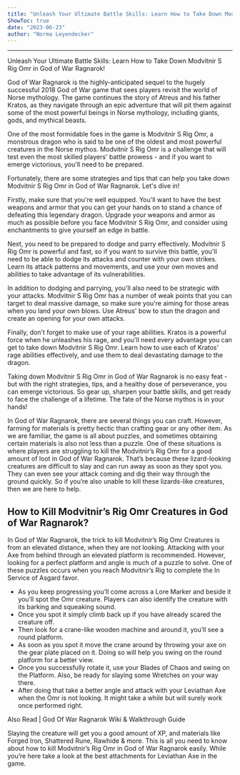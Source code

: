 ```yaml
---
title: "Unleash Your Ultimate Battle Skills: Learn How to Take Down Modvitnir S Rig Omr in God of War Ragnarok!"
ShowToc: true 
date: "2023-06-23"
author: "Norma Leyendecker"
---
```

*****
Unleash Your Ultimate Battle Skills: Learn How to Take Down Modvitnir S Rig Omr in God of War Ragnarok!

God of War Ragnarok is the highly-anticipated sequel to the hugely successful 2018 God of War game that sees players revisit the world of Norse mythology. The game continues the story of Atreus and his father Kratos, as they navigate through an epic adventure that will pit them against some of the most powerful beings in Norse mythology, including giants, gods, and mythical beasts.

One of the most formidable foes in the game is Modvitnir S Rig Omr, a monstrous dragon who is said to be one of the oldest and most powerful creatures in the Norse mythos. Modvitnir S Rig Omr is a challenge that will test even the most skilled players' battle prowess - and if you want to emerge victorious, you'll need to be prepared.

Fortunately, there are some strategies and tips that can help you take down Modvitnir S Rig Omr in God of War Ragnarok. Let's dive in!

Firstly, make sure that you're well equipped. You'll want to have the best weapons and armor that you can get your hands on to stand a chance of defeating this legendary dragon. Upgrade your weapons and armor as much as possible before you face Modvitnir S Rig Omr, and consider using enchantments to give yourself an edge in battle.

Next, you need to be prepared to dodge and parry effectively. Modvitnir S Rig Omr is powerful and fast, so if you want to survive this battle, you'll need to be able to dodge its attacks and counter with your own strikes. Learn its attack patterns and movements, and use your own moves and abilities to take advantage of its vulnerabilities.

In addition to dodging and parrying, you'll also need to be strategic with your attacks. Modvitnir S Rig Omr has a number of weak points that you can target to deal massive damage, so make sure you're aiming for those areas when you land your own blows. Use Atreus' bow to stun the dragon and create an opening for your own attacks.

Finally, don't forget to make use of your rage abilities. Kratos is a powerful force when he unleashes his rage, and you'll need every advantage you can get to take down Modvitnir S Rig Omr. Learn how to use each of Kratos' rage abilities effectively, and use them to deal devastating damage to the dragon.

Taking down Modvitnir S Rig Omr in God of War Ragnarok is no easy feat - but with the right strategies, tips, and a healthy dose of perseverance, you can emerge victorious. So gear up, sharpen your battle skills, and get ready to face the challenge of a lifetime. The fate of the Norse mythos is in your hands!


In God of War Ragnarok, there are several things you can craft. However, farming for materials is pretty hectic than crafting gear or any other item. As we are familiar, the game is all about puzzles, and sometimes obtaining certain materials is also not less than a puzzle. One of these situations is where players are struggling to kill the Modvitnir’s Rig Omr for a good amount of loot in God of War Ragnarok. That’s because these lizard-looking creatures are difficult to slay and can run away as soon as they spot you. They can even see your attack coming and dig their way through the ground quickly. So if you’re also unable to kill these lizards-like creatures, then we are here to help.
 
## How to Kill Modvitnir’s Rig Omr Creatures in God of War Ragnarok?
 

 
In God of War Ragnarok, the trick to kill Modvitnir’s Rig Omr Creatures is from an elevated distance, when they are not looking. Attacking with your Axe from behind through an elevated platform is recommended. However, looking for a perfect platform and angle is much of a puzzle to solve. One of these puzzles occurs when you reach Modvitnir’s Rig to complete the In Service of Asgard favor.
 
- As you keep progressing you’ll come across a Lore Marker and beside it you’ll spot the Omr creature. Players can also identify the creature with its barking and squeaking sound.
 - Once you spot it simply climb back up if you have already scared the creature off.
 - Then look for a crane-like wooden machine and around it, you’ll see a round platform.
 - As soon as you spot it move the crane around by throwing your axe on the gear plate placed on it. Doing so will help you swing on the round platform for a better view.
 - Once you successfully rotate it, use your Blades of Chaos and swing on the Platform. Also, be ready for slaying some Wretches on your way there.
 - After doing that take a better angle and attack with your Leviathan Axe when the Omr is not looking. It might take a while but will surely work once performed right.

 
Also Read | God Of War Ragnarok Wiki & Walkthrough Guide
 
Slaying the creature will get you a good amount of XP, and materials like Forged Iron, Shattered Rune, Rawhide & more. This is all you need to know about how to kill Modvitnir’s Rig Omr in God of War Ragnarok easily. While you’re here take a look at the best attachments for Leviathan Axe in the game.




